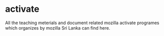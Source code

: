 # activate
All the teaching meterials and document related mozilla activate programes which organizes by mozilla Sri Lanka can find here. 
